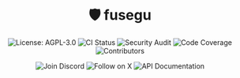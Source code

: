<div align="center">
  <h1>🛡️ fusegu</h1>
</div>

<div align="center">
  <!-- Status Badges -->
  <p>
    <a href="https://github.com/fusegu-dev/fusegu/blob/main/LICENSE" style="text-decoration: none;"><img src="https://img.shields.io/badge/License-AGPL--3.0-blue.svg?style=flat-square" alt="License: AGPL-3.0" /></a>
    <a href="https://github.com/fusegu-dev/fusegu/actions/workflows/ci.yml" style="text-decoration: none;"><img src="https://img.shields.io/github/actions/workflow/status/fusegu-dev/fusegu/ci.yml?branch=main&label=CI&logo=github&style=flat-square" alt="CI Status" /></a>
    <a href="https://github.com/fusegu-dev/fusegu/actions/workflows/audit.yml" style="text-decoration: none;"><img src="https://img.shields.io/github/actions/workflow/status/fusegu-dev/fusegu/audit.yml?branch=main&label=Security%20Audit&logo=github&style=flat-square" alt="Security Audit" /></a>
    <a href="https://codecov.io/gh/fusegu-dev/fusegu" style="text-decoration: none;"><img src="https://codecov.io/gh/fusegu-dev/fusegu/graph/badge.svg?token=0HM2VR03Y8" alt="Code Coverage" /></a>
    <a href="https://github.com/fusegu-dev/fusegu/graphs/contributors" style="text-decoration: none;"><img src="https://img.shields.io/github/contributors/fusegu-dev/fusegu?color=brightgreen&style=flat-square" alt="Contributors" /></a>
  </p>

  <!-- Social & Community Badges -->
  <p>
    <a href="https://discord.gg/skKufzPuKG" style="text-decoration: none;"><img src="https://img.shields.io/badge/Discord-Join%20Community-5865F2?style=for-the-badge&logo=discord&logoColor=white" alt="Join Discord" /></a>
    <a href="https://x.com/fusegu_dev" style="text-decoration: none;"><img src="https://img.shields.io/badge/X-Follow-000000?style=for-the-badge&logo=x&logoColor=white" alt="Follow on X" /></a>
    <a href="https://fusegu.dev/docs/backend/" style="text-decoration: none;"><img src="https://img.shields.io/badge/Documentation-API%20Docs-4CAF50?style=for-the-badge&logo=gitbook&logoColor=white" alt="API Documentation" /></a>
  </p>
</div>
